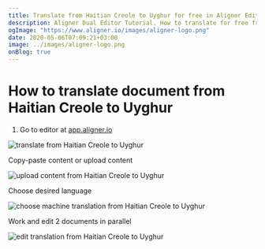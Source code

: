 ```yaml
---
title: Translate from Haitian Creole to Uyghur for free in Aligner Editor
description: Aligner Dual Editor Tutorial. How to translate for free from Haitian Creole to Uyghur. Aligner is multilingual document management platform. 
ogImage: "https://www.aligner.io/images/aligner-logo.png"
date: 2020-05-06T07:09:21+03:00
image: ../images/aligner-logo.png
onBlog: true
---
```


# How to translate document from Haitian Creole to Uyghur

1. Go to editor at [app.aligner.io](https://app.aligner.io "Aligner App web page")

![translate from Haitian Creole to Uyghur](../aligner-blank-editor.png "translate from Haitian Creole to Uyghur")

Copy-paste content or upload content

![upload content from Haitian Creole to Uyghur](../aligner-uploaded-document.png "upload content from Haitian Creole to Uyghur")

Choose desired language

![choose machine translation from Haitian Creole to Uyghur](../aligner-language-dropdown.png "choose machine translation from Haitian Creole to Uyghur")

Work and edit 2 documents in parallel

![edit translation from Haitian Creole to Uyghur](../aligner-double-sitded-editor.png "edit translation from Haitian Creole to Uyghur")

